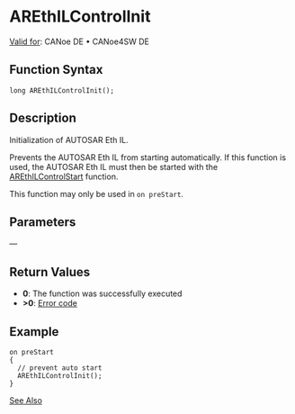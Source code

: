 # AREthILControlInit

[Valid for](../../../../Shared/FeatureAvailability.md): CANoe DE • CANoe4SW DE

## Function Syntax

```plaintext
long AREthILControlInit();
```

## Description

Initialization of AUTOSAR Eth IL.

Prevents the AUTOSAR Eth IL from starting automatically. If this function is used, the AUTOSAR Eth IL must then be started with the [AREthILControlStart](CAPLfunctionAREthILControlStart.md) function.

This function may only be used in `on preStart`.

## Parameters

—

## Return Values

- **0**: The function was successfully executed
- **>0**: [Error code](../CAPLfunctionsAREthILErrorCodes.md)

## Example

```plaintext
on preStart
{
  // prevent auto start
  AREthILControlInit();
}
```

[See Also](javascript:void(0);)
